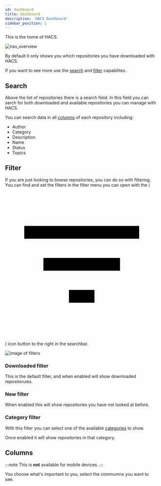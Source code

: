 ```yaml
---
id: dashboard
title: Dashboard
description: 'HACS Dashboard'
sidebar_position: 1
---
```


This is the home of HACS.

![nav_overview](/img/panel/entry.png)

By default it only shows you which repositories you have downloaded with HACS.

If you want to see more use the [search](#search) and [filter](#filter) capabilites.

## Search

Above the list of repositories there is a search field.
In this field you can serch for both downloaded and available repositories you can manage with HACS.

You can search data in all [columns](#columns) of each repository including:

- Author
- Category
- Description
- Name
- Status
- Topics

## Filter

If you are just looking to bowse repositories, you can do so with filtering.
You can find and set the filters in the filter menu you can open with the (<svg className="inline" xmlns="http://www.w3.org/2000/svg" viewBox="0 0 24 24"><path d="M6,13H18V11H6M3,6V8H21V6M10,18H14V16H10V18Z" /></svg>) icon button to the right in the searchbar.

![image of filters](/img/filters.png)

### Downloaded filter

This is the default filter, and when enabled will show downloaded repositoruies.

### New filter

When enabled this will show repositories you have not looked at before.

### Category filter

With this filter you can select one of the available [categories](/docs/categories) to show.

Once enabled it will show repositories in that category.

## Columns

:::note
This is **not** available for mobile devices.
:::

You choose what's important to you, select the commumns you want to see.
